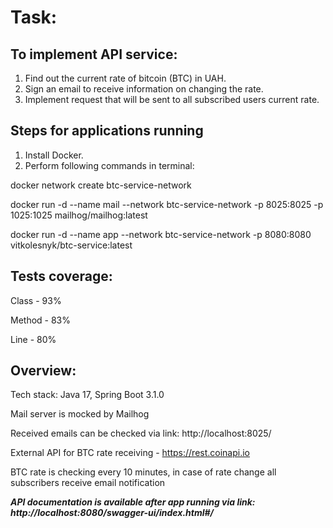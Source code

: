 # Task:

## To implement API service:
1. Find out the current rate of bitcoin (BTC) in UAH.
2. Sign an email to receive information on changing the rate.
3. Implement request that will be sent to all subscribed users current rate.


## Steps for applications running
1. Install Docker.
2. Perform following commands in terminal:

docker network create btc-service-network

docker run -d --name mail --network btc-service-network -p 8025:8025 -p 1025:1025 mailhog/mailhog:latest

docker run -d --name app --network btc-service-network -p 8080:8080 vitkolesnyk/btc-service:latest


## Tests coverage:
Class - 93%

Method - 83%

Line - 80%

## Overview:
Tech stack: Java 17, Spring Boot 3.1.0

Mail server is mocked by Mailhog

Received emails can be checked via link: http://localhost:8025/

External API for BTC rate receiving - https://rest.coinapi.io

BTC rate is checking every 10 minutes, in case of rate change all subscribers receive email notification

***API documentation is available after app running via link:
http://localhost:8080/swagger-ui/index.html#/***


